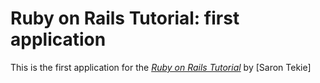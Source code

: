 # Ruby on Rails Tutorial: first application

This is the first application for the
[*Ruby on Rails Tutorial*](http://railstutorial.org/)
by [Saron Tekie]

